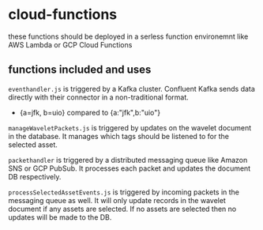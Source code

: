 # cloud-functions
these functions should be deployed in a serless function environemnt like AWS Lambda or GCP Cloud Functions

## functions included and uses
`eventhandler.js` is triggered by a Kafka cluster. Confluent Kafka sends data directly with their connector in a non-traditional format. 
- {a=jfk, b=uio} compared to {a:"jfk",b:"uio"}

`manageWaveletPackets.js` is triggered by updates on the wavelet document in the database. It manages which tags should be listened to for the selected asset.

`packethandler` is triggered by a distributed messaging queue like Amazon SNS or GCP PubSub. It processes each packet and updates the document DB respectively.

`processSelectedAssetEvents.js` is triggered by incoming packets in the messaging queue as well. It will only update records in the wavelet document if any assets are selected. If no assets are selected then no updates will be made to the DB.